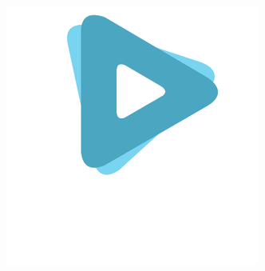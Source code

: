 ![Gambar teks editor VS Code](https://github.com/muhammadsyazili/muslim-up/blob/master/logo-brand.svg)
